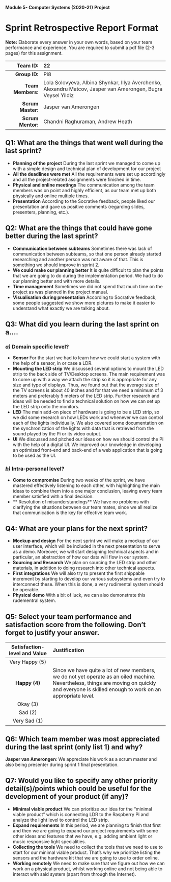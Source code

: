 **Module 5- Computer Systems (2020-21)**
**Project** 
# **Sprint Retrospective Report Format**


**Note:** Elaborate every answer in your own words, based on your team performance and experience. You are required to submit a pdf file (2-3 pages) for this assignment.


| **Team  ID:** | 22 |
| -----------------: | :--- |
| **Group  ID:** | Pi8 |
| **Team  Members:** | Lola Solovyeva, Albina Shynkar, Illya Averchenko, Alexandru Matcov, Jasper van Amerongen, Bugra Veysel Yildiz |
| **Scrum  Master:** | Jasper van Amerongen |
| **Scrum  Mentor:** | Chandni Raghuraman, Andrew Heath |


## **Q1:** What are the things that went well during the last sprint? 
* **Planning of the project**
During the last sprint we managed to come up with a simple design and technical plan of development for our project
* **All the deadlines were met**
All the requirements were set up accordingly and all the project-related assignments were finished in time.
* **Physical and online meetings**
The communication among the team members was on point and highly efficient, as our team met up both physically and online multiple times.  
* **Presentation**
According to the Socrative feedback, people liked our presentation and gave us positive comments (regarding slides, presenters, planning, etc.). 


## **Q2:** What are the things that could have gone better during the last sprint?
* **Communication between subteams**
Sometimes there was lack of communication between subteams, so that one person already started researching and another person was not aware of that. This is something we should improve in sprint 2.
* **We could make our planning better**
It is quite difficult to plan the points that we are going to do during the implementation period. We had to do our planning better and with more details.
* **Time management**
Sometimes we did not spend that much time on the project as was planned in the project manual.
* **Visualisation during presentation**
According to Socrative feedback, some people suggested we show more pictures to make it easier to understand what exactly we are talking about.


## **Q3:** What did you learn during the last sprint on a….


### ***a)***   Domain specific level?
* **Sensor**
For the start we had to learn how we could start a system with the help of a sensor, in or case a LDR. 
* **Mounting the LED strip**
We discussed several options to mount the LED strip to the back side of TV/Desktop screens. The main requirement was to come up with a way we attach the strip so it is appropriate for any size and type of displays. Thus, we found out that the average size of the TV screens is about 40 inches and for that we need a minimum of 3 meters and preferably 5 meters of the LED strip. Further research and ideas will be needed to find a technical solution on how we can set up the LED strip onto the monitors.
* **LED**
The main add-on piece of hardware is going to be a LED strip, so we did some research on how LEDs work and whenever we can control each of the lights individually. We also covered some documentation on the synchronization of the lights with data that is retrieved from the sound played by the Pi or its video output.
* **UI**
We discussed and pitched our ideas on how we should control the Pi with the help of a digital UI. We improved our knowledge in developing an optimized front-end and back-end of a web application that is going to be used as the UI.


### ***b)***   Intra-personal level?
* **Come to compromise** 
During two weeks of the sprint, we have mastered effectively listening to each other, with highlighting the main ideas to combine them into a one major conclusion, leaving every team member satisfied with a final decision. 
* ** Resolution of misunderstandings**
We have no problems with clarifying the situations between our team mates, since we all realize that communication is the key for effective team work. 


## **Q4:** What are your plans for the next sprint?
* **Mockup and design**
For the next sprint we will make a mockup of our user interface, which will be included in the next presentation to serve as a demo. Moreover, we will start designing technical aspects and in particular, an abstraction of how our data will flow in our system. 
* **Sourcing and Research**
We plan on sourcing the LED strip and other materials, in addition to doing research into other technical aspects.
* **First integrations**
We will also try to present the first shippable increment by starting to develop our various subsystems and even try to interconnect these. When this is done, a very rudimental system should be operable.
* **Physical demo**
With a bit of luck, we can also demonstrate this rudementral system.
## **Q5:** Select your team performance and satisfaction score from the following. Don’t forget to justify your answer.
| **Satisfaction-level  and Value** | **Justification** |
| :---------------------------------: | :----------------- |
| Very  Happy (5) |  |
| **Happy  (4)** | Since we have quite a lot of new members, we do not yet operate as an oiled machine. Nevertheless, things are moving on quickly and everyone is skilled enough to work on an appropriate level. |
| Okay  (3) |  |
| Sad  (2) |  |
| Very  Sad (1) |  |


## **Q6:** Which team member was most appreciated during the last sprint (only list 1) and why?
**Jasper van Amerongen**: We appreciate his work as a scrum master and also being presenter during sprint 1 final presentation. 


## **Q7:** Would you like to specify any other priority detail(s)/points which could be useful for the development of your product (if any)?
* **Minimal viable product**
We can prioritize our idea for the “minimal viable product” which is connecting LDR to the Raspberry Pi and analyze the light level to control the LED strip.
* **Expand requirements**
In this period, we are planning to finish that first and then we are going to expand our project requirements with some other ideas and features that we have, e.g. adding ambient light or music responsive light specialities.
* **Collecting the tools**
We need to collect the tools that we need to use to start for our minimal viable product. That’s why we prioritize listing the sensors and the hardware kit that we are going to use to order online.
* **Working remotely**
We need to make sure that we figure out how  we can work on a physical product, whilst working online and not being able to interact with said system (apart from through the Internet).